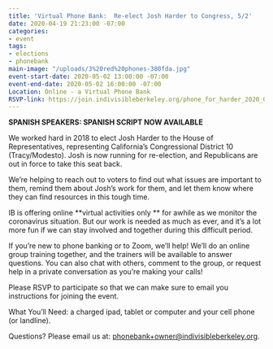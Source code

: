 ```yaml
---
title: 'Virtual Phone Bank:  Re-elect Josh Harder to Congress, 5/2'
date: 2020-04-19 21:23:00 -07:00
categories:
- event
tags:
- elections
- phonebank
main-image: "/uploads/3%20red%20phones-380fda.jpg"
event-start-date: 2020-05-02 13:00:00 -07:00
event-end-date: 2020-05-02 16:00:00 -07:00
Location: Online - a Virtual Phone Bank
RSVP-link: https://join.indivisibleberkeley.org/phone_for_harder_2020_05_02
---
```


**SPANISH SPEAKERS: SPANISH SCRIPT NOW AVAILABLE**

We worked hard in 2018 to elect Josh Harder to the House of Representatives, representing California’s Congressional District 10 (Tracy/Modesto). Josh is now running for re-election, and Republicans are out in force to take this seat back.

We’re helping to reach out to voters to find out what issues are important to them, remind them about Josh’s work for them, and let them know where they can find resources in this tough time.

IB is offering online **virtual activities only ** for awhile as we monitor the coronavirus situation. But our work is needed as much as ever, and it’s a lot more fun if we can stay involved and together during this difficult period.

If you’re new to phone banking or to Zoom, we’ll help! We’ll do an online group training together, and the trainers will be available to answer questions. You can also chat with others, comment to the group, or request help in a private conversation as you’re making your calls!

Please RSVP to participate so that we can make sure to email you instructions for joining the event.

What You’ll Need: a charged ipad, tablet or computer and your cell phone (or landline).

Questions? Please email us at: phonebank+owner@indivisibleberkeley.org.